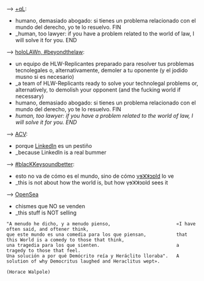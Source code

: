 
--> [+qL](https://www.manuelastillero.com):
* humano, demasiado abogado: si tienes un problema relacionado con el mundo del derecho, yo te lo resuelvo. FIN
* _human, too lawyer: if you have a problem related to the world of law, I will solve it for you. END

--> [holoLAWn, #beyondthelaw](https://www.hololawn.io):
* un equipo de HLW-Replicantes preparado para resolver tus problemas tecnolegales o, alternativamente, demoler a tu oponente (y el jodido musno si es necesario)
* _a team of HLW-Replicants ready to solve your technolegal problems or, alternatively, to demolish your opponent (and the fucking world if necessary)
* humano, demasiado abogado: si tienes un problema relacionado con el mundo del derecho, yo te lo resuelvo. FIN
* _human, too lawyer: if you have a problem related to the world of law, I will solve it for you. END_

--> [ACV](https://read.cv/mastillerof):
* porque [LinkedIn](https://www.linkedin.com/in/manuelastillero) es un pestiño
* _because LinkedIn is a real bummer

--> [#blacKKeysoundbetter](https://www.youtube.com/@blackkeysoundbetter):
* esto no va de cómo es el mundo, sino de cómo [γɘꓘꓘɔɒld](https://twitter.com/21213KK525) lo ve
* _this is not about how the world is, but how γɘꓘꓘɔɒld sees it

--> [OpenSea](https://opensea.io/21213KK525)
* chismes que NO se venden
* _this stuff is NOT selling

```
"A menudo he dicho, y a menudo pienso,                        «I have often said, and oftener think,
que este mundo es una comedia para los que piensan,           that this World is a comedy to those that think,
una tragedia para los que sienten.                            a tragedy to those that feel.
Una solución a por qué Demócrito reía y Heráclito lloraba".   A solution of why Democritus laughed and Heraclitus wept».

(Horace Walpole)
```
